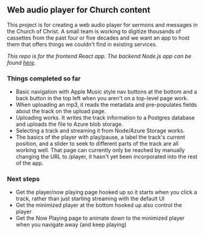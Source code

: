 ## Web audio player for Church content

This project is for creating a web audio player for sermons and messages in the Church of Christ. A small team is working to digitize thousands of cassettes from the past four or five decades and we want an app to host them that offers things we couldn't find in existing services.

*This repo is for the frontend React app. The backend Node.js app can be found [here](https://github.com/WholeStackDev/fp-backend).*

### Things completed so far

* Basic navigation with Apple Music style nav buttons at the bottom and a back button in the top left when you aren't on a top-level page work.
* When uploading an mp3, it reads the metadata and pre-populates fields about the track on the upload page.
* Uploading works. It writes the track information to a Postgres database and uploads the file to Azure blob storage.
* Selecting a track and streaming it from Node/Azure Storage works.
* The basics of the player with play/pause, a label the track's current position, and a slider to seek to different parts of the track are all working well. That page can currently only be reached by manually changing the URL to /player, it hasn't yet been incorporated into the rest of the app.

### Next steps

* Get the player/now playing page hooked up so it starts when you click a track, rather than just starting streaming with the default UI
* Get the minimized player at the bottom hooked up also control the player
* Get the Now Playing page to animate down to the minimized player when you navigate away (and keep playing)
